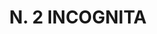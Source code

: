 ---
title: "N. 2 INCOGNITA"
plant-name: "N. 2"
plant-number: "002"
plant-xml: "/assets/xml/plant002.xml"
plant-title: "N. 2 INCOGNITA"
plant-taxon-link: "http://www.worldfloraonline.org/taxon/wfo-0000439333"
plant-taxon-link: "[Sambucus racemosa L.]"
layout: single-xml
---